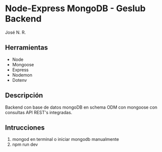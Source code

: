 # Node-Express MongoDB - Geslub Backend

José N. R.

## Herramientas

- Node
- Mongoose
- Express
- Nodemon
- Dotenv

## Descripción

Backend con base de datos mongoDB en schema ODM con mongoose con consultas API REST's integradas.

## Intrucciones

1. mongod en terminal o iniciar mongodb manualmente
2. npm run dev
